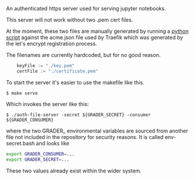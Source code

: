 An authenticated https server used for serving jupyter notebooks.

This server will not work without two .pem cert files.

At the moment, these two files are manually generated by running a
[python script](https://techoverflow.net/2021/07/18/how-to-export-certificates-from-traefik-certificate-store/) against the acme.json file used by Traefik which was
generated by the let's encrypt registration process.

The filenames are currently hardcoded, but for no good reason.

```go
	keyFile := "./key.pem"
	certFile := "./certificate.pem"
```

To start the server it's easier to use the makefile like this.

`$ make serve`

Which invokes the server like this:

`$ ./auth-file-server -secret ${GRADER_SECRET} -consumer ${GRADER_CONSUMER}`

where the two GRADER_ environmental variables are sourced from another
file not included in the repository for security reasons. It is called
env-secret.bash and looks like

```bash
export GRADER_CONSUMER=...
export GRADER_SECRET=...
```

These two values already exist within the wider system.

